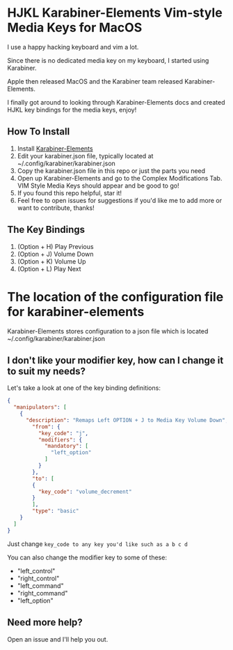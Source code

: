 # HJKL Karabiner-Elements Vim-style Media Keys for MacOS

I use a happy hacking keyboard and vim a lot.

Since there is no dedicated media key on my keyboard, I started using Karabiner.

Apple then released MacOS and the Karabiner team released Karabiner-Elements.

I finally got around to looking through Karabiner-Elements docs and created HJKL key bindings for the media keys, enjoy!

## How To Install

1. Install [Karabiner-Elements](https://pqrs.org/osx/karabiner/)
2. Edit your karabiner.json file, typically located at ~/.config/karabiner/karabiner.json
3. Copy the karabiner.json file in this repo or just the parts you need
4. Open up Karabiner-Elements and go to the Complex Modifications Tab. VIM Style Media Keys should appear and be good to go!
4. If you found this repo helpful, star it!
5. Feel free to open issues for suggestions if you'd like me to add more or want to contribute, thanks!

## The Key Bindings
1. (Option + H) Play Previous
1. (Option + J) Volume Down
1. (Option + K) Volume Up
1. (Option + L) Play Next


# The location of the configuration file for karabiner-elements
Karabiner-Elements stores configuration to a json file which is located ~/.config/karabiner/karabiner.json

## I don't like your modifier key, how can I change it to suit my needs?
Let's take a look at one of the key binding definitions:

```json
{
  "manipulators": [
    {
      "description": "Remaps Left OPTION + J to Media Key Volume Down",
        "from": {
          "key_code": "j",
          "modifiers": {
            "mandatory": [
              "left_option"
            ]
          }
        },
        "to": [
        {
          "key_code": "volume_decrement"
        }
        ],
        "type": "basic"
    }
  ]
}
```

Just change ```key_code to any key you'd like such as a b c d``` 

You can also change the modifier key to some of these:

- "left_control"
- "right_control"
- "left_command"
- "right_command"
- "left_option"

## Need more help?

Open an issue and I'll help you out.
